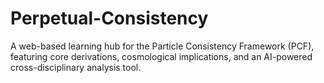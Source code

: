 # Perpetual-Consistency
A web-based learning hub for the Particle Consistency Framework (PCF), featuring core derivations, cosmological implications, and an AI-powered cross-disciplinary analysis tool.
